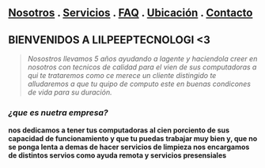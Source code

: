 ## [Nosotros](./nosotros.md) . [Servicios](./servicios.md) . [FAQ](FAQ.md) . [Ubicación](ubicacion.md) . [Contacto](./contacto.md)

## BIENVENIDOS A LILPEEPTECNOLOGI <3

> _Nosostros llevamos 5 años ayudando a lagente y haciendola creer en nosotros con tecnicos de calidad para el vien de sus computadoras a qui te trataremos como ce merece un cliente distingido  te alludaremos a que tu quipo de computo este en buenas condicones de vida para su duración._



### _¿que es nuetra empresa?_

**nos dedicamos a tener tus computadoras al cien porciento de sus capacidad de funcionamiento y que tu puedas trabajar muy bien y, que no se ponga lenta  a demas de hacer servicios de limpieza nos encargamos  de distintos servios como ayuda remota y servicios presensiales**


